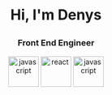 # <p align="center">Hi, I'm Denys</p>

### <p align="center">Front End Engineer</p>

<p align="center">
  <img src="https://cdn4.iconfinder.com/data/icons/logos-and-brands/512/187_Js_logo_logos-512.png" alt="javascript" width="60" height="60" />
  <img src="https://cdn4.iconfinder.com/data/icons/logos-3/600/React.js_logo-512.png" alt="react" width="60" height="60" />
  <img src="https://cdn3.iconfinder.com/data/icons/popular-services-brands/512/node-512.png" alt="javascript" width="60" height="60" />
</p>
